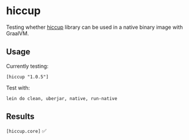 # hiccup

Testing whether [hiccup](https://github.com/weavejester/hiccup) library can be used in a native binary image with GraalVM.

## Usage

Currently testing:

    [hiccup "1.0.5"]

Test with:

    lein do clean, uberjar, native, run-native


## Results
`[hiccup.core]` :white_check_mark:
